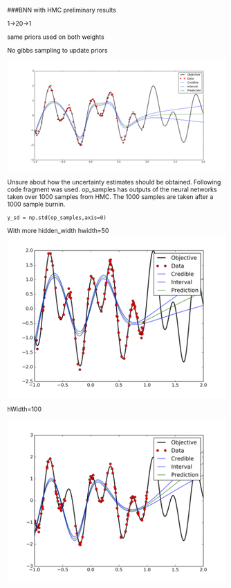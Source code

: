 ###BNN with HMC preliminary results

1->20->1

same priors used on both weights

No gibbs sampling to update priors


![abc](BNN_1-20-1_noGibbs.png)


Unsure about how the uncertainty estimates should be obtained. Following code fragment was used. op_samples has outputs of the neural networks taken over 1000 samples from HMC. The 1000 samples are taken after a 1000 sample burnin. 

    y_sd = np.std(op_samples,axis=0)
    
    
With more hidden_width
hwidth=50
![abc](BNNv110vy100hW50.png)

hWidth=100

![abc](BNNv110vy100hW100.png)


    